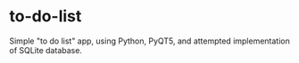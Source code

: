 # to-do-list
Simple "to do list" app, using Python, PyQT5, and attempted implementation of SQLite database.
